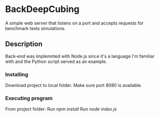 # BackDeepCubing

A simple web server that listens on a port and accepts requests for benchmark tests simulations.

## Description

Back-end was implemnted with Node.js since it's a language I'm familiar with and the Python script served as an example.

### Installing

Download project to local folder.
Make sure port 8080 is available.

### Executing program

From project folder:
Run *npm install*
Run *node index.js*